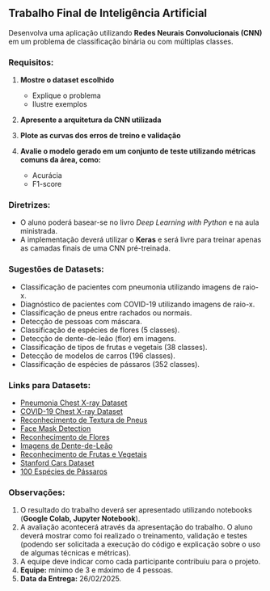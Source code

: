## Trabalho Final de Inteligência Artificial  

Desenvolva uma aplicação utilizando **Redes Neurais Convolucionais (CNN)** em um problema de classificação binária ou com múltiplas classes.  

### Requisitos:

1. **Mostre o dataset escolhido**  
   - Explique o problema  
   - Ilustre exemplos  

2. **Apresente a arquitetura da CNN utilizada**  

3. **Plote as curvas dos erros de treino e validação**  

4. **Avalie o modelo gerado em um conjunto de teste utilizando métricas comuns da área, como:**  
   - Acurácia  
   - F1-score  

### Diretrizes:

- O aluno poderá basear-se no livro *Deep Learning with Python* e na aula ministrada.  
- A implementação deverá utilizar o **Keras** e será livre para treinar apenas as camadas finais de uma CNN pré-treinada.  

### Sugestões de Datasets:

- Classificação de pacientes com pneumonia utilizando imagens de raio-x.  
- Diagnóstico de pacientes com COVID-19 utilizando imagens de raio-x.  
- Classificação de pneus entre rachados ou normais.  
- Detecção de pessoas com máscara.  
- Classificação de espécies de flores (5 classes).  
- Detecção de dente-de-leão (flor) em imagens.  
- Classificação de tipos de frutas e vegetais (38 classes).  
- Detecção de modelos de carros (196 classes).  
- Classificação de espécies de pássaros (352 classes).  

### Links para Datasets:

- [Pneumonia Chest X-ray Dataset](https://www.kaggle.com/paultimothymooney/chest-xray-pneumonia)  
- [COVID-19 Chest X-ray Dataset](https://www.kaggle.com/alifrahman/covid19-chest-xray-image-dataset)  
- [Reconhecimento de Textura de Pneus](https://www.kaggle.com/jehanbhathena/tire-texture-image-recognition)  
- [Face Mask Detection](https://www.kaggle.com/ahemateja19bec1025/facemask-dataset)  
- [Reconhecimento de Flores](https://www.kaggle.com/alxmamaev/flowers-recognition)  
- [Imagens de Dente-de-Leão](https://www.kaggle.com/coloradokb/dandelionimages)  
- [Reconhecimento de Frutas e Vegetais](https://www.kaggle.com/kritikseth/fruit-and-vegetable-image-recognition)  
- [Stanford Cars Dataset](https://www.kaggle.com/jessicali9530/stanford-cars-dataset/version/2)  
- [100 Espécies de Pássaros](https://www.kaggle.com/gpiosenka/100-bird-species)  

### Observações:

1. O resultado do trabalho deverá ser apresentado utilizando notebooks (**Google Colab, Jupyter Notebook**).  
2. A avaliação acontecerá através da apresentação do trabalho. O aluno deverá mostrar como foi realizado o treinamento, validação e testes (podendo ser solicitada a execução do código e explicação sobre o uso de algumas técnicas e métricas).  
3. A equipe deve indicar como cada participante contribuiu para o projeto.  
4. **Equipe:** mínimo de 3 e máximo de 4 pessoas.  
5. **Data da Entrega:** 26/02/2025.